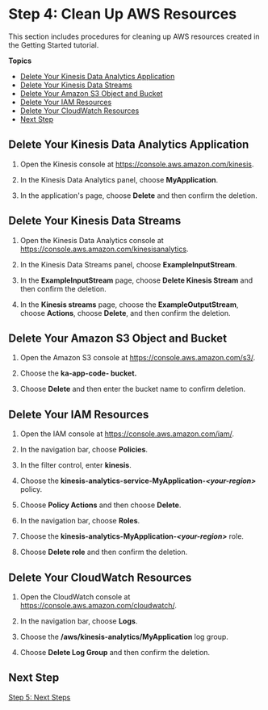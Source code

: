 # Step 4: Clean Up AWS Resources<a name="earlier-gs-1_11-cleanup"></a>

This section includes procedures for cleaning up AWS resources created in the Getting Started tutorial\.

**Topics**
+ [Delete Your Kinesis Data Analytics Application](#earlier-gs-1_11-cleanup-app)
+ [Delete Your Kinesis Data Streams](#earlier-gs-1_11-cleanup-stream)
+ [Delete Your Amazon S3 Object and Bucket](#earlier-gs-1_11-cleanup-s3)
+ [Delete Your IAM Resources](#earlier-gs-1_11-cleanup-iam)
+ [Delete Your CloudWatch Resources](#earlier-gs-1_11-cleanup-cw)
+ [Next Step](#earlier-gs-1_11-cleanup-next-step-5)

## Delete Your Kinesis Data Analytics Application<a name="earlier-gs-1_11-cleanup-app"></a>

1. Open the Kinesis console at [https://console\.aws\.amazon\.com/kinesis](https://console.aws.amazon.com/kinesis)\.

1. In the Kinesis Data Analytics panel, choose **MyApplication**\.

1. In the application's page, choose **Delete** and then confirm the deletion\.

## Delete Your Kinesis Data Streams<a name="earlier-gs-1_11-cleanup-stream"></a>

1. Open the Kinesis Data Analytics console at [ https://console\.aws\.amazon\.com/kinesisanalytics](https://console.aws.amazon.com/kinesisanalytics)\.

1. In the Kinesis Data Streams panel, choose **ExampleInputStream**\.

1. In the **ExampleInputStream** page, choose **Delete Kinesis Stream** and then confirm the deletion\.

1. In the **Kinesis streams** page, choose the **ExampleOutputStream**, choose **Actions**, choose **Delete**, and then confirm the deletion\.

## Delete Your Amazon S3 Object and Bucket<a name="earlier-gs-1_11-cleanup-s3"></a>

1. Open the Amazon S3 console at [https://console\.aws\.amazon\.com/s3/](https://console.aws.amazon.com/s3/)\.

1. Choose the **ka\-app\-code\-*<username>* bucket\.**

1. Choose **Delete** and then enter the bucket name to confirm deletion\.

## Delete Your IAM Resources<a name="earlier-gs-1_11-cleanup-iam"></a>

1. Open the IAM console at [https://console\.aws\.amazon\.com/iam/](https://console.aws.amazon.com/iam/)\.

1. In the navigation bar, choose **Policies**\.

1. In the filter control, enter **kinesis**\.

1. Choose the **kinesis\-analytics\-service\-MyApplication\-*<your\-region>*** policy\.

1. Choose **Policy Actions** and then choose **Delete**\.

1. In the navigation bar, choose **Roles**\.

1. Choose the **kinesis\-analytics\-MyApplication\-*<your\-region>*** role\.

1. Choose **Delete role** and then confirm the deletion\.

## Delete Your CloudWatch Resources<a name="earlier-gs-1_11-cleanup-cw"></a>

1. Open the CloudWatch console at [https://console\.aws\.amazon\.com/cloudwatch/](https://console.aws.amazon.com/cloudwatch/)\.

1. In the navigation bar, choose **Logs**\.

1. Choose the **/aws/kinesis\-analytics/MyApplication** log group\.

1. Choose **Delete Log Group** and then confirm the deletion\.

## Next Step<a name="earlier-gs-1_11-cleanup-next-step-5"></a>

[Step 5: Next Steps](earlier-gs-1_11-next-steps.md)